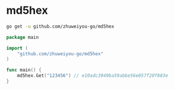 # md5hex

```bash
go get -u github.com/zhuweiyou-go/md5hex
```

```go
package main

import (
	"github.com/zhuweiyou-go/md5hex"
)

func main() {
	md5hex.Get("123456") // e10adc3949ba59abbe56e057f20f883e
}
```
